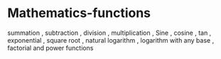 # Mathematics-functions
summation , subtraction , division , multiplication , Sine , cosine , tan , exponential , square root , natural logarithm , logarithm with any base , factorial and power functions
